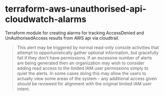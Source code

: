 # terraform-aws-unauthorised-api-cloudwatch-alarms
Terraform module for creating alarms for tracking AccessDenied and UnAuthorisedAccess results from AWS api via cloudtrail.

>  This alert may be triggered by normal read-only console activities that attempt to
>  opportunistically gather optional information, but gracefully fail if they don't have
>  permissions.
>  If an excessive number of alerts are being generated then an organization may wish to
>  consider adding read access to the limited IAM user permissions simply to quiet the alerts.
>  In some cases doing this may allow the users to actually view some areas of the system -
>  any additional access given should be reviewed for alignment with the original limited IAM
>  user intent.
